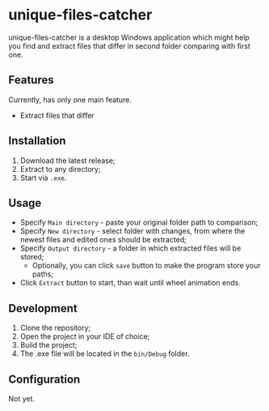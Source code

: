 # unique-files-catcher

unique-files-catcher is a desktop Windows application which might help you find and extract files that differ in second
folder comparing with first one.

## Features

Currently, has only one main feature.

- Extract files that differ

## Installation

1. Download the latest release;
2. Extract to any directory;
3. Start via `.exe`.

## Usage

- Specify `Main directory` - paste your original folder path to comparison;
- Specify `New directory` - select folder with changes, from where the newest files and edited ones should be extracted;
- Specify `Output directory` - a folder in which extracted files will be stored;
    - Optionally, you can click `save` button to make the program store your paths;
- Click `Extract` button to start, than wait until wheel animation ends.

## Development

1. Clone the repository;
2. Open the project in your IDE of choice;
3. Build the project;
4. The .exe file will be located in the `bin/Debug` folder.

## Configuration

Not yet.